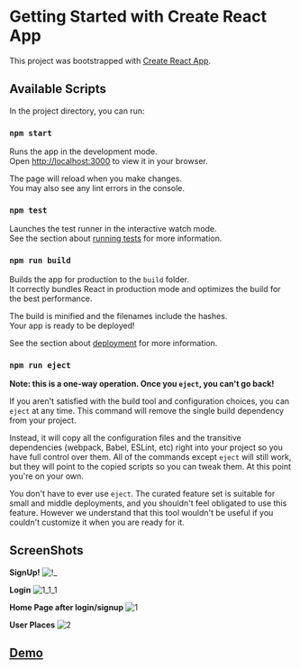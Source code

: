 # Getting Started with Create React App

This project was bootstrapped with [Create React App](https://github.com/facebook/create-react-app).

## Available Scripts

In the project directory, you can run:

### `npm start`

Runs the app in the development mode.\
Open [http://localhost:3000](http://localhost:3000) to view it in your browser.

The page will reload when you make changes.\
You may also see any lint errors in the console.

### `npm test`

Launches the test runner in the interactive watch mode.\
See the section about [running tests](https://facebook.github.io/create-react-app/docs/running-tests) for more information.

### `npm run build`

Builds the app for production to the `build` folder.\
It correctly bundles React in production mode and optimizes the build for the best performance.

The build is minified and the filenames include the hashes.\
Your app is ready to be deployed!

See the section about [deployment](https://facebook.github.io/create-react-app/docs/deployment) for more information.

### `npm run eject`

**Note: this is a one-way operation. Once you `eject`, you can't go back!**

If you aren't satisfied with the build tool and configuration choices, you can `eject` at any time. This command will remove the single build dependency from your project.

Instead, it will copy all the configuration files and the transitive dependencies (webpack, Babel, ESLint, etc) right into your project so you have full control over them. All of the commands except `eject` will still work, but they will point to the copied scripts so you can tweak them. At this point you're on your own.

You don't have to ever use `eject`. The curated feature set is suitable for small and middle deployments, and you shouldn't feel obligated to use this feature. However we understand that this tool wouldn't be useful if you couldn't customize it when you are ready for it.

## ScreenShots
**SignUp!**
![!_](https://github.com/pankaj1980patel/YourPlace-Frontend/assets/86610118/3e6e985e-4961-471f-ac53-3625f813da7a)

**Login**
![1_1_1](https://github.com/pankaj1980patel/YourPlace-Frontend/assets/86610118/b8d4fe0e-9930-4c2d-bdf1-32db776ccfab)

**Home Page after login/signup**
![1](https://github.com/pankaj1980patel/YourPlace-Frontend/assets/86610118/1ab5b116-fbf9-44e0-b6d3-7e6ebd7d28b8)

**User Places**
![2](https://github.com/pankaj1980patel/YourPlace-Frontend/assets/86610118/b157e5b5-c717-4e48-afba-021292510bf0)

## [Demo](https://yourplacefrontend.onrender.com/)
